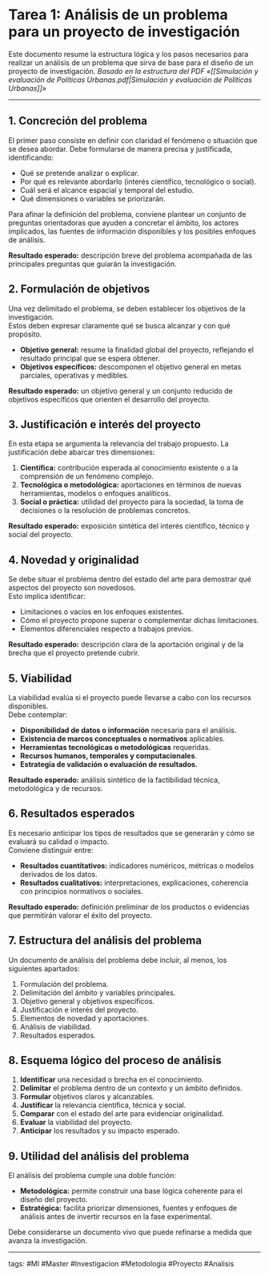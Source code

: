 # Tarea 1: Análisis de un problema para un proyecto de investigación
Este documento resume la estructura lógica y los pasos necesarios para realizar un análisis de un problema que sirva de base para el diseño de un proyecto de investigación.
*Basado en la estructura del PDF «[[Simulación y evaluación de Políticas Urbanas.pdf|Simulación y evaluación de Políticas Urbanas]]»* 

---
## 1. Concreción del problema
El primer paso consiste en definir con claridad el fenómeno o situación que se desea abordar. Debe formularse de manera precisa y justificada, identificando:

- Qué se pretende analizar o explicar.
- Por qué es relevante abordarlo (interés científico, tecnológico o social).
- Cuál será el alcance espacial y temporal del estudio.
- Qué dimensiones o variables se priorizarán.

Para afinar la definición del problema, conviene plantear un conjunto de preguntas orientadoras que ayuden a concretar el ámbito, los actores implicados, las fuentes de información disponibles y los posibles enfoques de análisis.

**Resultado esperado:** descripción breve del problema acompañada de las principales preguntas que guiarán la investigación.

## 2. Formulación de objetivos
Una vez delimitado el problema, se deben establecer los objetivos de la investigación.  
Estos deben expresar claramente qué se busca alcanzar y con qué propósito.

- **Objetivo general:** resume la finalidad global del proyecto, reflejando el resultado principal que se espera obtener.
- **Objetivos específicos:** descomponen el objetivo general en metas parciales, operativas y medibles.

**Resultado esperado:** un objetivo general y un conjunto reducido de objetivos específicos que orienten el desarrollo del proyecto.

## 3. Justificación e interés del proyecto
En esta etapa se argumenta la relevancia del trabajo propuesto. La justificación debe abarcar tres dimensiones:

1. **Científica:** contribución esperada al conocimiento existente o a la comprensión de un fenómeno complejo.  
2. **Tecnológica o metodológica:** aportaciones en términos de nuevas herramientas, modelos o enfoques analíticos.  
3. **Social o práctica:** utilidad del proyecto para la sociedad, la toma de decisiones o la resolución de problemas concretos.

**Resultado esperado:** exposición sintética del interés científico, técnico y social del proyecto.

## 4. Novedad y originalidad
Se debe situar el problema dentro del estado del arte para demostrar qué aspectos del proyecto son novedosos.  
Esto implica identificar:

- Limitaciones o vacíos en los enfoques existentes.  
- Cómo el proyecto propone superar o complementar dichas limitaciones.  
- Elementos diferenciales respecto a trabajos previos.

**Resultado esperado:** descripción clara de la aportación original y de la brecha que el proyecto pretende cubrir.

## 5. Viabilidad
La viabilidad evalúa si el proyecto puede llevarse a cabo con los recursos disponibles.  
Debe contemplar:

- **Disponibilidad de datos o información** necesaria para el análisis.  
- **Existencia de marcos conceptuales o normativos** aplicables.  
- **Herramientas tecnológicas o metodológicas** requeridas.  
- **Recursos humanos, temporales y computacionales**.  
- **Estrategia de validación o evaluación de resultados.**

**Resultado esperado:** análisis sintético de la factibilidad técnica, metodológica y de recursos.

## 6. Resultados esperados
Es necesario anticipar los tipos de resultados que se generarán y cómo se evaluará su calidad o impacto.  
Conviene distinguir entre:

- **Resultados cuantitativos:** indicadores numéricos, métricas o modelos derivados de los datos.  
- **Resultados cualitativos:** interpretaciones, explicaciones, coherencia con principios normativos o sociales.

**Resultado esperado:** definición preliminar de los productos o evidencias que permitirán valorar el éxito del proyecto.

## 7. Estructura del análisis del problema
Un documento de análisis del problema debe incluir, al menos, los siguientes apartados:

1. Formulación del problema.  
2. Delimitación del ámbito y variables principales.  
3. Objetivo general y objetivos específicos.  
4. Justificación e interés del proyecto.  
5. Elementos de novedad y aportaciones.  
6. Análisis de viabilidad.  
7. Resultados esperados.

## 8. Esquema lógico del proceso de análisis
1. **Identificar** una necesidad o brecha en el conocimiento.  
2. **Delimitar** el problema dentro de un contexto y un ámbito definidos.  
3. **Formular** objetivos claros y alcanzables.  
4. **Justificar** la relevancia científica, técnica y social.  
5. **Comparar** con el estado del arte para evidenciar originalidad.  
6. **Evaluar** la viabilidad del proyecto.  
7. **Anticipar** los resultados y su impacto esperado.

## 9. Utilidad del análisis del problema
El análisis del problema cumple una doble función:

- **Metodológica:** permite construir una base lógica coherente para el diseño del proyecto.  
- **Estratégica:** facilita priorizar dimensiones, fuentes y enfoques de análisis antes de invertir recursos en la fase experimental.

Debe considerarse un documento vivo que puede refinarse a medida que avanza la investigación.

---
tags:
	#MI #Master #Investigacion #Metodologia #Proyecto #Analisis